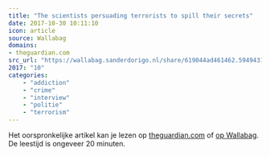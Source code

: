 ```yaml
---
title: "The scientists persuading terrorists to spill their secrets"
date: 2017-10-30 10:11:10
icon: article
source: Wallabag
domains:
- theguardian.com
src_url: "https://wallabag.sanderdorigo.nl/share/619044ad461462.59494317"
2017: "10"
categories:
    - "addiction"
    - "crime"
    - "interview"
    - "politie"
    - "terrorism"
---
```

Het oorspronkelijke artikel kan je lezen op [theguardian.com](https://www.theguardian.com/news/2017/oct/13/the-scientists-persuading-terrorists-to-spill-their-secrets) of [op Wallabag](https://wallabag.sanderdorigo.nl/share/619044ad461462.59494317). De leestijd is ongeveer 20 minuten.